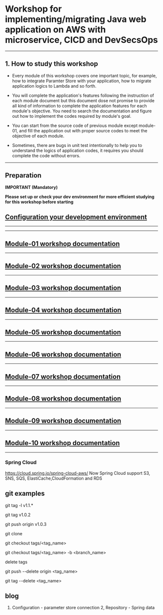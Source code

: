 
# Workshop for implementing/migrating Java web application on AWS with microservice, CICD and DevSecsOps

<hr>

## 1. How to study this workshop

- Every module of this workshop covers one important topic, for example, how to integrate Paramter Store with your application, how to migrate application logics to Lambda and so forth.


- You will complete the application's features following the instruction of each module document but this document dose not promise to provide all kind of information to complete the application features for each module's objective. You need to search the documentation and figure out how to implement the codes required by module's goal.


- You can start from the source code of previous module except module-01, and fill the application out with proper source codes to meet the objective of each module.


- Sometimes, there are bugs in unit test intentionally to help you to understand the logics of application codes, it requires you should complete the code without errors.


<hr>

## Preparation

**IMPORTANT (Mandatory)**

**Please set up or check your dev environment for more efficient studying for this workshop before starting**

## [Configuration your development environment](./doc-module-00.md)

<hr>
<hr>

## [Module-01 workshop documentation](./doc-module-01.md)

<hr>

## [Module-02 workshop documentation](./doc-module-02.md)

<hr>

## [Module-03 workshop documentation](./doc-module-03.md)

<hr>

## [Module-04 workshop documentation](./doc-module-04.md)

<hr>

## [Module-05 workshop documentation](./doc-module-05.md)

<hr>

## [Module-06 workshop documentation](./doc-module-06.md)

<hr>

## [Module-07 workshop documentation](./doc-module-07.md)

<hr>


## [Module-08 workshop documentation](./doc-module-08.md)

<hr>

## [Module-09 workshop documentation](./doc-module-09.md)

<hr>

## [Module-10 workshop documentation](./doc-module-10.md)

<hr>

### Spring Cloud
https://cloud.spring.io/spring-cloud-aws/
Now Spring Cloud support S3, SNS, SQS, ElastiCache,CloudFormation and RDS

## git examples

git tag -l v1.1.*

git tag v1.0.2

git push origin v1.0.3

git clone

git checkout tags/<tag_name> 

git checkout tags/<tag_name> -b <branch_name>

delete tags

git push --delete origin <tag_name>

git tag --delete <tag_name>


## blog
1. Configuration - parameter store connection
2, Repository - Spring data